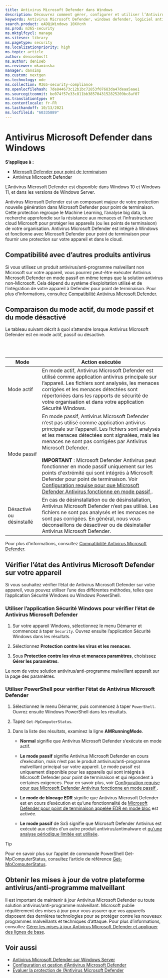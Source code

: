 ```yaml
---
title: Antivirus Microsoft Defender dans Windows
description: Découvrez comment gérer, configurer et utiliser l’Antivirus Microsoft Defender, une protection antivirus et un logiciel anti-programme malveillant intégrés.
keywords: Antivirus Microsoft Defender, windows defender, logiciel anti-programme malveillant, scep, system center endpoint protection, system center configuration manager, virus, programme malveillant, menace, détection, protection, sécurité
search.product: eADQiWindows 10XVcnh
ms.prod: m365-security
ms.mktglfcycl: manage
ms.sitesec: library
ms.pagetype: security
ms.localizationpriority: high
ms.topic: article
author: denisebmsft
ms.author: deniseb
ms.reviewer: mkaminska
manager: dansimp
ms.custom: nextgen
ms.technology: mde
ms.collection: M365-security-compliance
ms.openlocfilehash: 7de844673c12b1bc72853f07683da47deaa5aae1
ms.sourcegitcommit: be074f57e33c811bb3857043152825209bc8af07
ms.translationtype: HT
ms.contentlocale: fr-FR
ms.lasthandoff: 10/13/2021
ms.locfileid: "60335889"
---
```

# <a name="microsoft-defender-antivirus-in-windows"></a>Antivirus Microsoft Defender dans Windows

**S’applique à :**

- [Microsoft Defender pour point de terminaison](/microsoft-365/security/defender-endpoint/)
- Antivirus Microsoft Defender

L’Antivirus Microsoft Defender est disponible dans Windows 10 et Windows 11, et dans les versions de Windows Server.

Antivirus Microsoft Defender est un composant majeur de votre protection nouvelle génération dans Microsoft Defender pour point de terminaison. Cette protection regroupe le Machine Learning, l’analyse big data, la recherche approfondie sur la résistance aux menaces et l’infrastructure cloud Microsoft pour protéger les appareils (ou les points de terminaison) de votre organisation. Antivirus Microsoft Defender est intégré à Windows et fonctionne avec Microsoft Defender pour point de terminaison pour fournir une protection sur votre appareil et dans le cloud.

## <a name="compatibility-with-other-antivirus-products"></a>Compatibilité avec d’autres produits antivirus

Si vous utilisez un produit antivirus/anti-programme malveillant non Microsoft sur votre appareil, vous pourrez peut-être exécuter Antivirus Microsoft Defender en mode passif en même temps que la solution antivirus non-Microsoft. Cela dépend du système d’exploitation utilisé et de l’intégration de votre appareil à Defender pour point de terminaison. Pour plus d’informations, consultez [Compatibilité Antivirus Microsoft Defender](microsoft-defender-antivirus-compatibility.md).

## <a name="comparing-active-mode-passive-mode-and-disabled-mode"></a>Comparaison du mode actif, du mode passif et du mode désactivé

Le tableau suivant décrit à quoi s’attendre lorsque Antivirus Microsoft Defender est en mode actif, passif ou désactivé.

<br/><br/>

| Mode | Action exécutée |
|---|---|
| Mode actif | En mode actif, Antivirus Microsoft Defender est utilisé comme application antivirus principale sur l’appareil. Les fichiers sont analysés, les menaces corrigées et les menaces détectées sont répertoriées dans les rapports de sécurité de votre organisation et dans votre application Sécurité Windows. |
| Mode passif | En mode passif, Antivirus Microsoft Defender n’est pas utilisé comme application antivirus principale sur l’appareil. Les fichiers sont analysés et les menaces détectées sont signalées, mais les menaces ne sont pas corrigées par Antivirus Microsoft Defender. <br/><br/> **IMPORTANT** : Microsoft Defender Antivirus peut fonctionner en mode passif uniquement sur les points d'extrémité qui sont intégrés à Microsoft Defender pour point de terminaison. Voir [Configuration requise pour que Microsoft Defender Antivirus fonctionne en mode passif ](microsoft-defender-antivirus-compatibility.md#requirements-for-microsoft-defender-antivirus-to-run-in-passive-mode). |
| Désactivé ou désinstallé | En cas de désinstallation ou de désinstallation, Antivirus Microsoft Defender n’est pas utilisé. Les fichiers ne sont pas analysés et les menaces ne sont pas corrigées. En général, nous vous déconseillons de désactiver ou de désinstaller Antivirus Microsoft Defender. |

Pour plus d’informations, consultez [Compatibilité Antivirus Microsoft Defender](microsoft-defender-antivirus-compatibility.md).

## <a name="check-the-state-of-microsoft-defender-antivirus-on-your-device"></a>Vérifier l’état des Antivirus Microsoft Defender sur votre appareil

Si vous souhaitez vérifier l’état de Antivirus Microsoft Defender sur votre appareil, vous pouvez utiliser l’une des différentes méthodes, telles que l’application Sécurité Windows ou Windows PowerShell.

### <a name="use-the-windows-security-app-to-check-status-of-microsoft-defender-antivirus"></a>Utiliser l’application Sécurité Windows pour vérifier l’état de Antivirus Microsoft Defender

1. Sur votre appareil Windows, sélectionnez le menu Démarrer et commencez à taper `Security`. Ouvrez ensuite l’application Sécurité Windows dans les résultats.

2. Sélectionnez **Protection contre les virus et les menaces**.

3. Sous **Protection contre les virus et menaces paramètres**, choisissez **Gérer les paramètres**.

Le nom de votre solution antivirus/anti-programme malveillant apparaît sur la page des paramètres.

### <a name="use-powershell-to-check-status-of-microsoft-defender-antivirus"></a>Utiliser PowerShell pour vérifier l’état de Antivirus Microsoft Defender

1. Sélectionnez le menu Démarrer, puis commencez à taper `PowerShell`. Ouvrez ensuite Windows PowerShell dans les résultats.

2. Tapez `Get-MpComputerStatus`.

3. Dans la liste des résultats, examinez la ligne **AMRunningMode**.

   - **Normal** signifie que Antivirus Microsoft Defender s’exécute en mode actif.

   - **Le mode passif** signifie Antivirus Microsoft Defender en cours d’exécution, mais n’est pas le produit antivirus/anti-programme malveillant principal sur votre appareil. Le mode passif est uniquement disponible pour les appareils qui sont intégrés à Microsoft Defender pour point de terminaison et qui répondent à certaines exigences. Pour en savoir plus, voir [Configuration requise pour que Microsoft Defender Antivirus fonctionne en mode passif ](microsoft-defender-antivirus-compatibility.md#requirements-for-microsoft-defender-antivirus-to-run-in-passive-mode).

   - **Le mode de blocage EDR** signifie que Antivirus Microsoft Defender est en cours d’exécution et qu’une fonctionnalité de [Microsoft Defender pour point de terminaison appelée EDR en mode bloc](edr-in-block-mode.md) est activée.

   - **Le mode passif** de SxS signifie que Microsoft Defender Antivirus est exécuté aux côtés d'un autre produit antivirus/antimalware et [qu'une analyse périodique limitée est utilisée](limited-periodic-scanning-microsoft-defender-antivirus.md).

> [!TIP]
> Pour en savoir plus sur l’applet de commande PowerShell Get-MpComputerStatus, consultez l’article de référence [Get-MpComputerStatus](/powershell/module/defender/get-mpcomputerstatus).

## <a name="get-your-antivirusantimalware-platform-updates"></a>Obtenir les mises à jour de votre plateforme antivirus/anti-programme malveillant

Il est important de maintenir à jour Antivirus Microsoft Defender ou toute solution antivirus/anti-programme malveillant. Microsoft publie régulièrement des mises à jour pour vous assurer que vos appareils disposent des dernières technologies pour se protéger contre les nouveaux programmes malveillants et techniques d’attaque. Pour plus d’informations, consultez [Gérer les mises à jour Antivirus Microsoft Defender et appliquer des lignes de base](manage-updates-baselines-microsoft-defender-antivirus.md).

## <a name="see-also"></a>Voir aussi

- [Antivirus Microsoft Defender sur Windows Server](microsoft-defender-antivirus-on-windows-server.md)
- [Configuration et gestion d’Antivirus Microsoft Defender](configuration-management-reference-microsoft-defender-antivirus.md)
- [Évaluer la protection de l’Antivirus Microsoft Defender](evaluate-microsoft-defender-antivirus.md)
